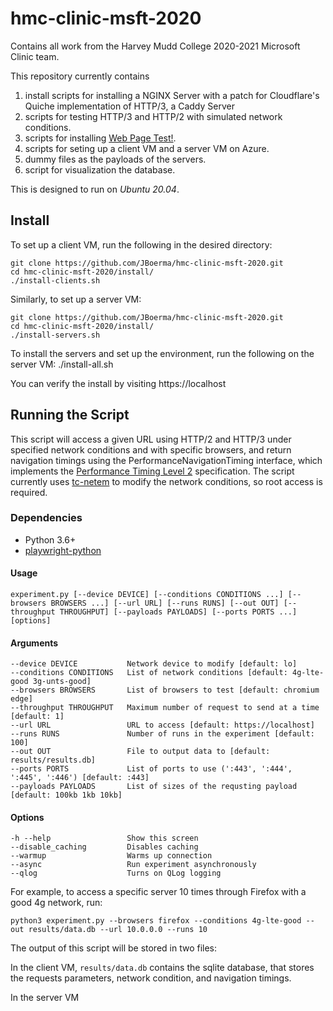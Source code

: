 # hmc-clinic-msft-2020
Contains all work from the Harvey Mudd College 2020-2021 Microsoft Clinic team. 

This repository currently contains 
1. install scripts for installing a NGINX Server with a patch for Cloudflare's Quiche implementation of HTTP/3, a Caddy Server
2. scripts for testing HTTP/3 and HTTP/2 with simulated network conditions.
3. scripts for installing [Web Page Test!](https://github.com/WPO-Foundation/webpagetest).
4. scripts for seting up a client VM and a server VM on Azure.
3. dummy files as the payloads of the servers.
4. script for visualization the database.

This is designed to run on *Ubuntu 20.04*.

## Install
To set up a client VM, run the following in the desired directory:

    git clone https://github.com/JBoerma/hmc-clinic-msft-2020.git
    cd hmc-clinic-msft-2020/install/
    ./install-clients.sh
  
Similarly, to set up a server VM:

    git clone https://github.com/JBoerma/hmc-clinic-msft-2020.git
    cd hmc-clinic-msft-2020/install/
    ./install-servers.sh 
  
To install the servers and set up the environment, run the following on the server VM:
    ./install-all.sh
  
You can verify the install by visiting https://localhost

## Running the Script
This script will access a given URL using HTTP/2 and HTTP/3 under specified network conditions and with specific browsers, and return navigation timings using the PerformanceNavigationTiming interface, which implements the [Performance Timing Level 2](https://www.w3.org/TR/navigation-timing-2/) specification.
The script currently uses [tc-netem](https://www.man7.org/linux/man-pages/man8/tc-netem.8.html) to modify the network conditions, so root access is required.


### Dependencies
* Python 3.6+
* [playwright-python](https://github.com/microsoft/playwright-python)

#### Usage
    experiment.py [--device DEVICE] [--conditions CONDITIONS ...] [--browsers BROWSERS ...] [--url URL] [--runs RUNS] [--out OUT] [--throughput THROUGHPUT] [--payloads PAYLOADS] [--ports PORTS ...] [options]
    
#### Arguments
    --device DEVICE           Network device to modify [default: lo]
    --conditions CONDITIONS   List of network conditions [default: 4g-lte-good 3g-unts-good]
    --browsers BROWSERS       List of browsers to test [default: chromium edge]
    --throughput THROUGHPUT   Maximum number of request to send at a time [default: 1]
    --url URL                 URL to access [default: https://localhost]
    --runs RUNS               Number of runs in the experiment [default: 100]
    --out OUT                 File to output data to [default: results/results.db]
    --ports PORTS             List of ports to use (':443', ':444', ':445', ':446') [default: :443]
    --payloads PAYLOADS       List of sizes of the requsting payload [default: 100kb 1kb 10kb]

#### Options
    -h --help                 Show this screen 
    --disable_caching         Disables caching
    --warmup                  Warms up connection
    --async                   Run experiment asynchronously
    --qlog                    Turns on QLog logging

For example, to access a specific server 10 times through Firefox with a good 4g network, run:

    python3 experiment.py --browsers firefox --conditions 4g-lte-good --out results/data.db --url 10.0.0.0 --runs 10
    
The output of this script will be stored in two files:

In the client VM,
`results/data.db` contains the sqlite database, that stores the requests parameters, network condition, and navigation timings.

In the server VM

